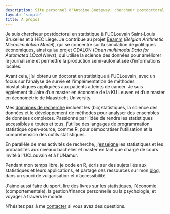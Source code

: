 ```yaml
---
description: Site personnel d'Antoine Soetewey, chercheur postdoctoral en statistique à l'UCLouvain Saint-Louis Bruxelles et HEC Liège
layout: "simple"
title: A propos
---
```


Je suis chercheur postdoctoral en statistique à l'UCLouvain Saint-Louis Bruxelles et à HEC Liège. Je contribue au projet [Beamm](https://beamm.brussels/) (*Belgian Arithmetic Microsimulation Model*), qui se concentre sur la simulation de politiques économiques, ainsi qu’au projet ODALON (*Open multimodal Data for Automated LOcal News*), qui utilise la science des données pour améliorer le journalisme et permettre la production semi-automatisée d’informations locales.

Avant cela, j’ai obtenu un doctorat en statistique à l'UCLouvain, avec un focus sur l’analyse de survie et l'implémentation de méthodes biostatistiques appliquées aux patients atteints de cancer. Je suis également titulaire d’un master en économie de la KU Leuven et d’un master en économétrie de Maastricht University.  

Mes [domaines de recherche](/fr/research/) incluent les (bio)statistiques, la science des données et le développement de méthodes pour analyser des ensembles de données complexes. Passionné par l’idée de rendre les statistiques accessibles à toutes et tous, j’utilise des langages de programmation statistique open-source, comme R, pour démocratiser l'utilisation et la compréhension des outils statistiques.  

En parallèle de mes activités de recherche, j'[enseigne](/fr/teaching/) les statistiques et les probabilités aux niveaux bachelier et master en tant que chargé de cours invité à l'UCLouvain et à l'UNamur.  

Pendant mon temps libre, je code en R, écris sur des sujets liés aux statistiques et leurs applications, et partage ces ressources sur mon [blog](https://statsandr.com/), dans un souci de vulgarisation et d’accessibilité.

J'aime aussi faire du sport, lire des livres sur les statistiques, l’économie (comportementale), la gestion/finance personnelle ou la psychologie, et voyager à travers le monde.

N'hésitez pas à me [contacter](/fr/contact/) si vous avez des questions.
